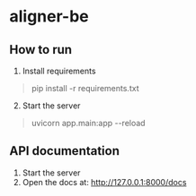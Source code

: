 # aligner-be
## How to run
1. Install requirements
> pip install  -r requirements.txt
2. Start the server
> uvicorn app.main:app --reload
## API documentation
1. Start the server
2. Open the docs at: http://127.0.0.1:8000/docs
